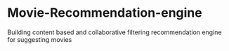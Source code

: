 # Movie-Recommendation-engine

Building content based and collaborative filtering recommendation engine for suggesting movies 
